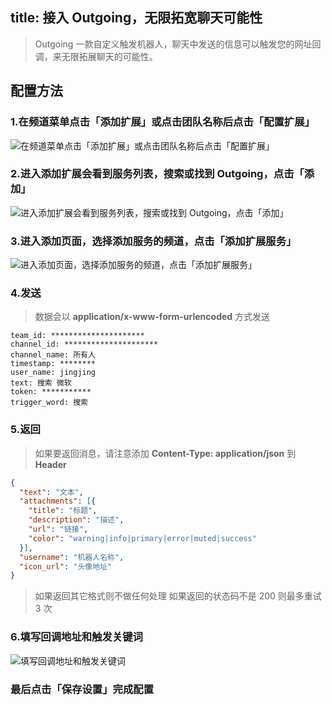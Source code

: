 title: 接入 Outgoing，无限拓宽聊天可能性
---
>Outgoing 一款自定义触发机器人，聊天中发送的信息可以触发您的网址回调，来无限拓展聊天的可能性。

## 配置方法

### 1.在频道菜单点击「添加扩展」或点击团队名称后点击「配置扩展」

![在频道菜单点击「添加扩展」或点击团队名称后点击「配置扩展」](https://pubu.zendesk.com/hc/zh-cn/article_attachments/202253886/-------5.png)

### 2.进入添加扩展会看到服务列表，搜索或找到 Outgoing，点击「添加」

![进入添加扩展会看到服务列表，搜索或找到 Outgoing，点击「添加」](https://pubu.zendesk.com/hc/zh-cn/article_attachments/202315086/_____2015-12-24_2.37.59_PM.png)

### 3.进入添加页面，选择添加服务的频道，点击「添加扩展服务」

![进入添加页面，选择添加服务的频道，点击「添加扩展服务」](https://pubu.zendesk.com/hc/zh-cn/article_attachments/202253906/_____2015-12-17_4.08.19_PM.png)

### 4.发送

> 数据会以 **application/x-www-form-urlencoded** 方式发送

```
team_id: *********************
channel_id: *********************
channel_name: 所有人
timestamp: ********
user_name: jingjing
text: 搜索 微软
token: ***********
trigger_word: 搜索
```

### 5.返回

> 如果要返回消息，请注意添加 **Content-Type: application/json** 到 **Header**

```JSON
{
  "text": "文本",
  "attachments": [{
    "title": "标题",
    "description": "描述",
    "url": "链接",
    "color": "warning|info|primary|error|muted|success"
  }],
  "username": "机器人名称",
  "icon_url": "头像地址"
}
```

> 如果返回其它格式则不做任何处理
如果返回的状态码不是 200 则最多重试 3 次

### 6.填写回调地址和触发关键词

![填写回调地址和触发关键词](https://pubu.zendesk.com/hc/zh-cn/article_attachments/202482613/_____2015-12-24_2.41.19_PM.png)

### 最后点击「保存设置」完成配置
